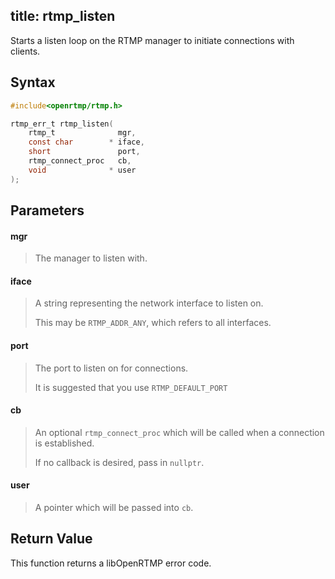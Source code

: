 title: rtmp_listen
--------------------------

Starts a listen loop on the RTMP manager to initiate connections with clients.

## Syntax ##

```c
#include<openrtmp/rtmp.h>

rtmp_err_t rtmp_listen( 
    rtmp_t              mgr, 
    const char        * iface, 
    short               port, 
    rtmp_connect_proc   cb, 
    void              * user 
);
```

## Parameters ##
#### mgr ####
> The manager to listen with.

#### iface ####
> A string representing the network interface to listen on. 
>
> This may be `RTMP_ADDR_ANY`, which refers to all interfaces.

#### port ####
> The port to listen on for connections.
>
> It is suggested that you use `RTMP_DEFAULT_PORT`

#### cb ####
> An optional `rtmp_connect_proc` which will be called when a connection is established.
>
> If no callback is desired, pass in `nullptr`.

#### user ####
> A pointer which will be passed into `cb`.

## Return Value ##
This function returns a libOpenRTMP error code.
